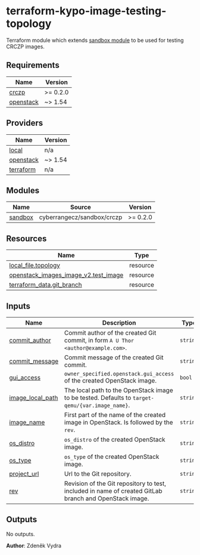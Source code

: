 # terraform-kypo-image-testing-topology

Terraform module which extends [sandbox module](https://github.com/cyberrangecz/terraform-crczp-sandbox) to be used for testing CRCZP images.


<!-- BEGIN_TF_DOCS -->
## Requirements

| Name | Version |
|------|---------|
| <a name="requirement_crczp"></a> [crczp](#requirement\_crczp) | >= 0.2.0 |
| <a name="requirement_openstack"></a> [openstack](#requirement\_openstack) | ~> 1.54 |

## Providers

| Name | Version |
|------|---------|
| <a name="provider_local"></a> [local](#provider\_local) | n/a |
| <a name="provider_openstack"></a> [openstack](#provider\_openstack) | ~> 1.54 |
| <a name="provider_terraform"></a> [terraform](#provider\_terraform) | n/a |

## Modules

| Name | Source | Version |
|------|--------|---------|
| <a name="module_sandbox"></a> [sandbox](#module\_sandbox) | cyberrangecz/sandbox/crczp | >= 0.2.0 |

## Resources

| Name | Type |
|------|------|
| [local_file.topology](https://registry.terraform.io/providers/hashicorp/local/latest/docs/resources/file) | resource |
| [openstack_images_image_v2.test_image](https://registry.terraform.io/providers/terraform-provider-openstack/openstack/latest/docs/resources/images_image_v2) | resource |
| [terraform_data.git_branch](https://registry.terraform.io/providers/hashicorp/terraform/latest/docs/resources/data) | resource |

## Inputs

| Name | Description | Type | Default | Required |
|------|-------------|------|---------|:--------:|
| <a name="input_commit_author"></a> [commit\_author](#input\_commit\_author) | Commit author of the created Git commit, in form `A U Thor <author@example.com>`. | `string` | `"Terraform <ci@example.com>"` | no |
| <a name="input_commit_message"></a> [commit\_message](#input\_commit\_message) | Commit message of the created Git commit. | `string` | `"Replace IMAGE_NAME"` | no |
| <a name="input_gui_access"></a> [gui\_access](#input\_gui\_access) | `owner_specified.openstack.gui_access` of the created OpenStack image. | `bool` | n/a | yes |
| <a name="input_image_local_path"></a> [image\_local\_path](#input\_image\_local\_path) | The local path to the OpenStack image to be tested. Defaults to `target-qemu/{var.image_name}`. | `string` | `null` | no |
| <a name="input_image_name"></a> [image\_name](#input\_image\_name) | First part of the name of the created image in OpenStack. Is followed by the `rev`. | `string` | n/a | yes |
| <a name="input_os_distro"></a> [os\_distro](#input\_os\_distro) | `os_distro` of the created OpenStack image. | `string` | n/a | yes |
| <a name="input_os_type"></a> [os\_type](#input\_os\_type) | `os_type` of the created OpenStack image. | `string` | n/a | yes |
| <a name="input_project_url"></a> [project\_url](#input\_project\_url) | Url to the Git repository. | `string` | n/a | yes |
| <a name="input_rev"></a> [rev](#input\_rev) | Revision of the Git repository to test, included in name of created GitLab branch and OpenStack image. | `string` | n/a | yes |

## Outputs

No outputs.
<!-- END_TF_DOCS -->

**Author**: Zdeněk Vydra
